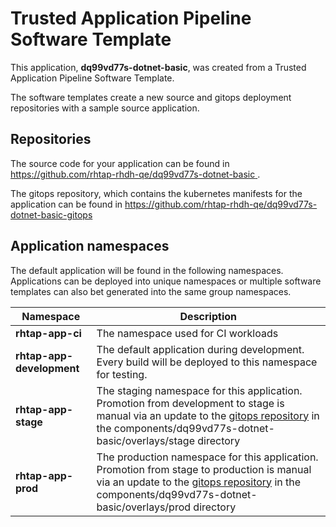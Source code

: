# Trusted Application Pipeline Software Template

This application, **dq99vd77s-dotnet-basic**, was created from a Trusted Application Pipeline Software Template.

The software templates create a new source and gitops deployment repositories with a sample source application. 

## Repositories

The source code for your application can be found in [https://github.com/rhtap-rhdh-qe/dq99vd77s-dotnet-basic ](https://github.com/rhtap-rhdh-qe/dq99vd77s-dotnet-basic ).
 
The gitops repository, which contains the kubernetes manifests for the application can be found in 
[https://github.com/rhtap-rhdh-qe/dq99vd77s-dotnet-basic-gitops ](https://github.com/rhtap-rhdh-qe/dq99vd77s-dotnet-basic-gitops ) 

## Application namespaces 

The default application will be found in the following namespaces. Applications can be deployed into unique namespaces or multiple software templates can also bet generated into the same group namespaces.  

|  Namespace   |  Description   |  
| -------- | -------- |
| **rhtap-app-ci** | The namespace used for CI workloads |
| **rhtap-app-development** | The default application during development. Every build will be deployed to this namespace for testing. |
| **rhtap-app-stage** | The staging namespace for this application. Promotion from development to stage is manual via an update to the [gitops repository](https://github.com/rhtap-rhdh-qe/dq99vd77s-dotnet-basic-gitops ) in the components/dq99vd77s-dotnet-basic/overlays/stage directory |
| **rhtap-app-prod** | The production namespace for this application. Promotion from stage to production is manual via an update to the [gitops repository](https://github.com/rhtap-rhdh-qe/dq99vd77s-dotnet-basic-gitops ) in the components/dq99vd77s-dotnet-basic/overlays/prod directory |